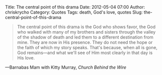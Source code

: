 Title: The central point of this drama
Date: 2012-05-04 07:00
Author: chriskrycho
Category: Quotes
Tags: death, God's love, quotes
Slug: the-central-point-of-this-drama

> The central point of this drama is the God who shows favor, the God
> who walked with many of my brothers and sisters through the valley of
> the shadow of death and led them to a different destination from mine.
> They are now in His presence. They do not need the hope or the faith
> of which my story speaks. That's because, when all is gone, God
> remains—and what we'll see of Him most clearly in that day is His
> love.

—Barnabas Mam with Kitty Murray, <cite>Church Behind the Wire</cite>
